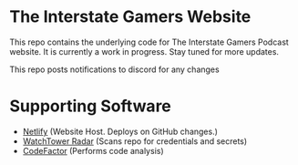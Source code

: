 # The Interstate Gamers Website  
This repo contains the underlying code for The Interstate Gamers Podcast website. It is currently a work in progress. Stay tuned for more updates.

This repo posts notifications to discord for any changes

# Supporting Software
- [Netlify](https://www.netlify.com) (Website Host. Deploys on GitHub changes.)
- [WatchTower Radar](https://radar.watchtower.ai) (Scans repo for credentials and secrets)
- [CodeFactor](https://www.codefactor.io) (Performs code analysis)
